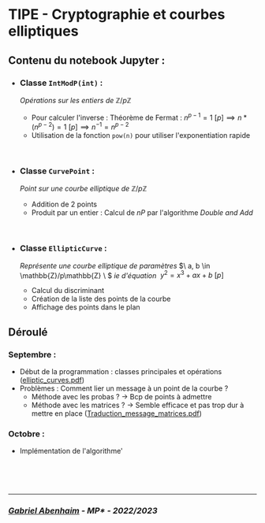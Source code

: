 # TIPE - Cryptographie et courbes elliptiques

## Contenu du notebook Jupyter :

- ### Classe `IntModP(int)` :

  _Opérations sur les entiers de_ $\mathbb{Z}/p\mathbb{Z}$

  - Pour calculer l'inverse : Théorème de Fermat : $n^{p-1} = 1 \ [p] \implies n * (n^{p-2}) = 1\  [p] \implies n^{-1} = n^{p-2}$
  - Utilisation de la fonction `pow(n)` pour utiliser l'exponentiation rapide

<br>

- ### Classe `CurvePoint` :

  _Point sur une courbe elliptique de_ $\mathbb{Z}/p\mathbb{Z}$

  - Addition de 2 points
  - Produit par un entier : Calcul de $nP$ par l'algorithme _Double and Add_

<br>

- ### Classe `EllipticCurve` :

  _Représente une courbe elliptique de paramètres_ $\ a, b \in \mathbb{Z}/p\mathbb{Z} \ $ _ie d'équation_ $\ y^2 = x^3 + ax + b \ [p]$

  - Calcul du discriminant
  - Création de la liste des points de la courbe
  - Affichage des points dans le plan

## Déroulé

### Septembre :

- Début de la programmation : classes principales et opérations ([elliptic_curves.pdf](https://github.com/GabrielAB01/TIPE_ECC/blob/master/docs/elliptic_curves.pdf))
- Problèmes : Comment lier un message à un point de la courbe ?
  - Méthode avec les probas ? $\rightarrow$ Bcp de points à admettre
  - Méthode avec les matrices ? $\rightarrow$ Semble efficace et pas trop dur à mettre en place ([Traduction_message_matrices.pdf](https://github.com/GabrielAB01/TIPE_ECC/blob/master/docs/Traduction_message_matrices.pdf))

### Octobre :

- Implémentation de l'algorithme'
<br />
<br />
<br />
<hr/>

### _<u>Gabriel Abenhaim</u> - MP\* - 2022/2023_
